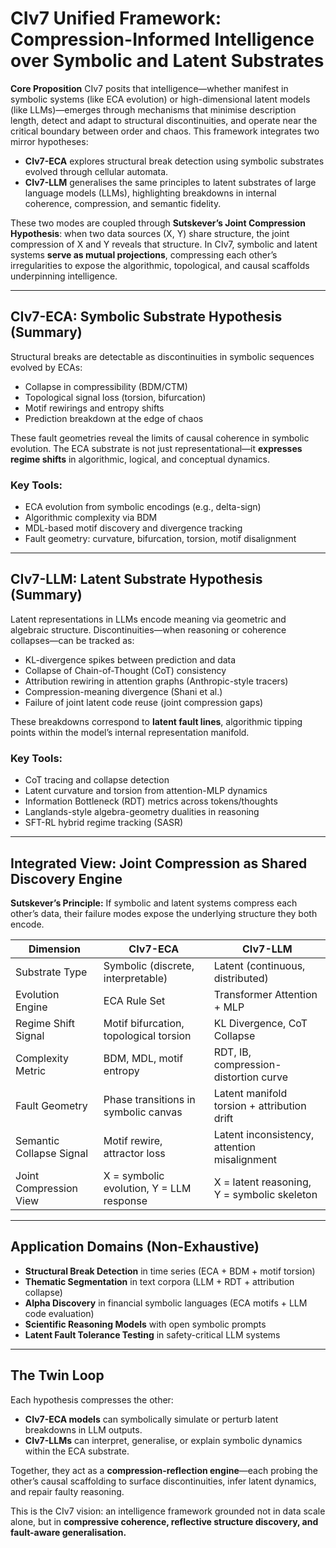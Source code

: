# CIv7 Unified Framework: Compression-Informed Intelligence over Symbolic and Latent Substrates

**Core Proposition**
CIv7 posits that intelligence—whether manifest in symbolic systems (like ECA evolution) or high-dimensional latent models (like LLMs)—emerges through mechanisms that minimise description length, detect and adapt to structural discontinuities, and operate near the critical boundary between order and chaos. This framework integrates two mirror hypotheses:

* **CIv7-ECA** explores structural break detection using symbolic substrates evolved through cellular automata.
* **CIv7-LLM** generalises the same principles to latent substrates of large language models (LLMs), highlighting breakdowns in internal coherence, compression, and semantic fidelity.

These two modes are coupled through **Sutskever’s Joint Compression Hypothesis**: when two data sources (X, Y) share structure, the joint compression of X and Y reveals that structure. In CIv7, symbolic and latent systems **serve as mutual projections**, compressing each other’s irregularities to expose the algorithmic, topological, and causal scaffolds underpinning intelligence.

---

## CIv7-ECA: Symbolic Substrate Hypothesis (Summary)

Structural breaks are detectable as discontinuities in symbolic sequences evolved by ECAs:

* Collapse in compressibility (BDM/CTM)
* Topological signal loss (torsion, bifurcation)
* Motif rewirings and entropy shifts
* Prediction breakdown at the edge of chaos

These fault geometries reveal the limits of causal coherence in symbolic evolution. The ECA substrate is not just representational—it **expresses regime shifts** in algorithmic, logical, and conceptual dynamics.

### Key Tools:

* ECA evolution from symbolic encodings (e.g., delta-sign)
* Algorithmic complexity via BDM
* MDL-based motif discovery and divergence tracking
* Fault geometry: curvature, bifurcation, torsion, motif disalignment

---

## CIv7-LLM: Latent Substrate Hypothesis (Summary)

Latent representations in LLMs encode meaning via geometric and algebraic structure. Discontinuities—when reasoning or coherence collapses—can be tracked as:

* KL-divergence spikes between prediction and data
* Collapse of Chain-of-Thought (CoT) consistency
* Attribution rewiring in attention graphs (Anthropic-style tracers)
* Compression-meaning divergence (Shani et al.)
* Failure of joint latent code reuse (joint compression gaps)

These breakdowns correspond to **latent fault lines**, algorithmic tipping points within the model’s internal representation manifold.

### Key Tools:

* CoT tracing and collapse detection
* Latent curvature and torsion from attention-MLP dynamics
* Information Bottleneck (RDT) metrics across tokens/thoughts
* Langlands-style algebra-geometry dualities in reasoning
* SFT-RL hybrid regime tracking (SASR)

---

## Integrated View: Joint Compression as Shared Discovery Engine

**Sutskever’s Principle:** If symbolic and latent systems compress each other’s data, their failure modes expose the underlying structure they both encode.

| Dimension                | CIv7-ECA                                 | CIv7-LLM                                     |
| ------------------------ | ---------------------------------------- | -------------------------------------------- |
| Substrate Type           | Symbolic (discrete, interpretable)       | Latent (continuous, distributed)             |
| Evolution Engine         | ECA Rule Set                             | Transformer Attention + MLP                  |
| Regime Shift Signal      | Motif bifurcation, topological torsion   | KL Divergence, CoT Collapse                  |
| Complexity Metric        | BDM, MDL, motif entropy                  | RDT, IB, compression-distortion curve        |
| Fault Geometry           | Phase transitions in symbolic canvas     | Latent manifold torsion + attribution drift  |
| Semantic Collapse Signal | Motif rewire, attractor loss             | Latent inconsistency, attention misalignment |
| Joint Compression View   | X = symbolic evolution, Y = LLM response | X = latent reasoning, Y = symbolic skeleton  |

---

## Application Domains (Non-Exhaustive)

* **Structural Break Detection** in time series (ECA + BDM + motif torsion)
* **Thematic Segmentation** in text corpora (LLM + RDT + attribution collapse)
* **Alpha Discovery** in financial symbolic languages (ECA motifs + LLM code evaluation)
* **Scientific Reasoning Models** with open symbolic prompts
* **Latent Fault Tolerance Testing** in safety-critical LLM systems

---

## The Twin Loop

Each hypothesis compresses the other:

* **CIv7-ECA models** can symbolically simulate or perturb latent breakdowns in LLM outputs.
* **CIv7-LLMs** can interpret, generalise, or explain symbolic dynamics within the ECA substrate.

Together, they act as a **compression-reflection engine**—each probing the other’s causal scaffolding to surface discontinuities, infer latent dynamics, and repair faulty reasoning.

This is the CIv7 vision: an intelligence framework grounded not in data scale alone, but in **compressive coherence, reflective structure discovery, and fault-aware generalisation.**
